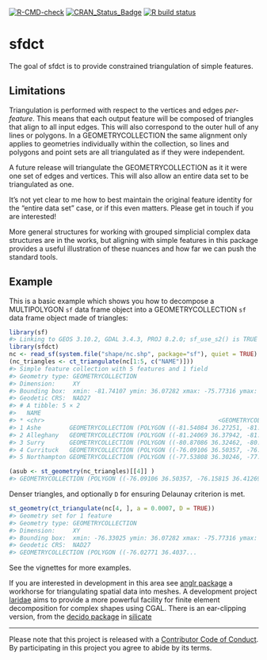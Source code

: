 
<!-- README.md is generated from README.Rmd. Please edit that file -->
<!-- badges: start -->

[![R-CMD-check](https://github.com/hypertidy/sfdct/actions/workflows/R-CMD-check.yaml/badge.svg)](https://github.com/hypertidy/sfdct/actions/workflows/R-CMD-check.yaml)
[![CRAN_Status_Badge](http://www.r-pkg.org/badges/version/sfdct)](https://cran.r-project.org/package=sfdct)
[![R build
status](https://github.com/hypertidy/sfdct/workflows/pkgdown/badge.svg)](https://github.com/hypertidy/sfdct/actions)
<!-- badges: end -->

# sfdct

The goal of sfdct is to provide constrained triangulation of simple
features.

## Limitations

Triangulation is performed with respect to the vertices and edges
*per-feature*. This means that each output feature will be composed of
triangles that align to all input edges. This will also correspond to
the outer hull of any lines or polygons. In a GEOMETRYCOLLECTION the
same alignment only applies to geometries individually within the
collection, so lines and polygons and point sets are all triangulated as
if they were independent.

A future release will triangulate the GEOMETRYCOLLECTION as it it were
one set of edges and vertices. This will also allow an entire data set
to be triangulated as one.

It’s not yet clear to me how to best maintain the original feature
identity for the “entire data set” case, or if this even matters. Please
get in touch if you are interested!

More general structures for working with grouped simplicial complex data
structures are in the works, but aligning with simple features in this
package provides a useful illustration of these nuances and how far we
can push the standard tools.

## Example

This is a basic example which shows you how to decompose a MULTIPOLYGON
`sf` data frame object into a GEOMETRYCOLLECTION `sf` data frame object
made of triangles:

``` r
library(sf)
#> Linking to GEOS 3.10.2, GDAL 3.4.3, PROJ 8.2.0; sf_use_s2() is TRUE
library(sfdct)
nc <- read_sf(system.file("shape/nc.shp", package="sf"), quiet = TRUE)
(nc_triangles <- ct_triangulate(nc[1:5, c("NAME")]))
#> Simple feature collection with 5 features and 1 field
#> Geometry type: GEOMETRYCOLLECTION
#> Dimension:     XY
#> Bounding box:  xmin: -81.74107 ymin: 36.07282 xmax: -75.77316 ymax: 36.58965
#> Geodetic CRS:  NAD27
#> # A tibble: 5 × 2
#>   NAME                                                                  geometry
#> * <chr>                                                 <GEOMETRYCOLLECTION [°]>
#> 1 Ashe        GEOMETRYCOLLECTION (POLYGON ((-81.54084 36.27251, -81.47276 36.23…
#> 2 Alleghany   GEOMETRYCOLLECTION (POLYGON ((-81.24069 36.37942, -81.23989 36.36…
#> 3 Surry       GEOMETRYCOLLECTION (POLYGON ((-80.87086 36.32462, -80.87438 36.23…
#> 4 Currituck   GEOMETRYCOLLECTION (POLYGON ((-76.09106 36.50357, -76.15815 36.41…
#> 5 Northampton GEOMETRYCOLLECTION (POLYGON ((-77.53808 36.30246, -77.58008 36.32…

(asub <- st_geometry(nc_triangles)[[4]] )
#> GEOMETRYCOLLECTION (POLYGON ((-76.09106 36.50357, -76.15815 36.41269, -76.09509 36.34892, -76.09106 36.50357)), POLYGON ((-76.15815 36.41269, -76.16093 36.3919, -76.09509 36.34892, -76.15815 36.41269)), POLYGON ((-76.09509 36.34892, -76.04395 36.35359, -76.00161 36.41891, -76.09509 36.34892)), POLYGON ((-76.00161 36.41891, -76.04395 36.35359, -76.01735 36.33773, -76.00161 36.41891)), POLYGON ((-75.95126 36.36547, -76.00161 36.41891, -76.01735 36.33773, -75.95126 36.36547)), POLYGON ((-76.01735 36.33773, -76.04395 36.35359, -76.03288 36.33598, -76.01735 36.33773)), POLYGON ((-76.09106 36.50357, -76.09509 36.34892, -76.00161 36.41891, -76.09106 36.50357)), POLYGON ((-76.16829 36.42709, -76.09106 36.50357, -76.1274 36.55716, -76.16829 36.42709)), POLYGON ((-76.16829 36.42709, -76.15815 36.41269, -76.09106 36.50357, -76.16829 36.42709)), POLYGON ((-76.1274 36.55716, -76.33025 36.55606, -76.16829 36.42709, -76.1274 36.55716)), POLYGON ((-76.09106 36.50357, -76.04596 36.55695, -76.1274 36.55716, -76.09106 36.50357)), POLYGON ((-76.02717 36.55672, -75.97629 36.51793, -75.99866 36.55665, -76.02717 36.55672)), POLYGON ((-76.00161 36.41891, -75.97607 36.43621, -76.09106 36.50357, -76.00161 36.41891)), POLYGON ((-76.03321 36.51437, -76.04596 36.55695, -76.09106 36.50357, -76.03321 36.51437)), POLYGON ((-75.95126 36.36547, -76.01735 36.33773, -76.00897 36.3196, -75.95126 36.36547)), POLYGON ((-75.95751 36.25945, -75.91376 36.2448, -75.94193 36.29434, -75.95751 36.25945)), POLYGON ((-75.94193 36.29434, -75.95126 36.36547, -76.00897 36.3196, -75.94193 36.29434)), POLYGON ((-75.92459 36.35095, -75.94193 36.29434, -75.91376 36.2448, -75.92459 36.35095)), POLYGON ((-75.80006 36.11282, -75.91376 36.2448, -75.85516 36.10567, -75.80006 36.11282)), POLYGON ((-75.95126 36.36547, -75.94193 36.29434, -75.92459 36.35095, -75.95126 36.36547)), POLYGON ((-75.85516 36.10567, -75.79885 36.07282, -75.80006 36.11282, -75.85516 36.10567)), POLYGON ((-75.87817 36.55587, -75.78317 36.22519, -75.77316 36.22926, -75.87817 36.55587)), POLYGON ((-75.91376 36.2448, -75.80006 36.11282, -75.92459 36.35095, -75.91376 36.2448)), POLYGON ((-75.97629 36.51793, -75.97728 36.47802, -75.9248 36.47398, -75.97629 36.51793)), POLYGON ((-75.97607 36.43621, -76.00161 36.41891, -75.96976 36.41512, -75.97607 36.43621)), POLYGON ((-75.78317 36.22519, -75.87817 36.55587, -75.90199 36.5562, -75.78317 36.22519)), POLYGON ((-75.9248 36.47398, -75.91192 36.54253, -75.97629 36.51793, -75.9248 36.47398)), POLYGON ((-75.95126 36.36547, -75.92459 36.35095, -75.92812 36.42324, -75.95126 36.36547)), POLYGON ((-75.91192 36.54253, -75.99866 36.55665, -75.97629 36.51793, -75.91192 36.54253)))
```

Denser triangles, and optionally `D` for ensuring Delaunay criterion is
met.

``` r
st_geometry(ct_triangulate(nc[4, ], a = 0.0007, D = TRUE))
#> Geometry set for 1 feature 
#> Geometry type: GEOMETRYCOLLECTION
#> Dimension:     XY
#> Bounding box:  xmin: -76.33025 ymin: 36.07282 xmax: -75.77316 ymax: 36.55716
#> Geodetic CRS:  NAD27
#> GEOMETRYCOLLECTION (POLYGON ((-76.02771 36.4037...
```

See the vignettes for more examples.

If you are interested in development in this area see [anglr
package](https://github.com/hypertidy/anglr) a workhorse for
triangulating spatial data into meshes. A development project
[laridae](https://github.com/hypertidy/laridae) aims to provide a more
powerful facility for finite element decomposition for complex shapes
using CGAL. There is an ear-clipping version, from the [decido
package](https://CRAN.r-project.org/package=decido) in
[silicate](https://github.com/hypertidy/silicate)

------------------------------------------------------------------------

Please note that this project is released with a [Contributor Code of
Conduct](https://github.com/hypertidy/sfdct/blob/master/CONDUCT.md). By
participating in this project you agree to abide by its terms.
